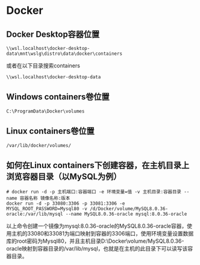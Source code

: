 # Docker
## Docker Desktop容器位置
```
\\wsl.localhost\docker-desktop-data\mnt\wslg\distro\data\docker\containers
```
或者在以下目录搜索containers
```
\\wsl.localhost\docker-desktop-data
```
## Windows containers卷位置
```
C:\ProgramData\Docker\volumes
```
## Linux containers卷位置
```
/var/lib/docker/volumes/
```
## 如何在Linux containers下创建容器，在主机目录上浏览容器目录（以MySQL为例）
```
# docker run -d -p 主机端口:容器端口 -e 环境变量=值 -v 主机目录:容器目录 --name 容器名称 镜像名称:版本
docker run -d -p 33080:3306 -p 33081:3306 -e MYSQL_ROOT_PASSWORD=Mysql80 -v /d/Docker/volume/MySQL8.0.36-oracle:/var/lib/mysql --name MySQL8.0.36-oracle mysql:8.0.36-oracle
```
以上命令创建一个镜像为mysql:8.0.36-oracle的MySQL8.0.36-oracle容器，使用主机的33080和33081为端口映射到容器的3306端口，使用环境变量设置数据库的root密码为Mysql80，并且主机目录D:\Docker\volume/MySQL8.0.36-oracle映射到容器目录的/var/lib/mysql，也就是在主机的此目录下可以读写该容器目录。
